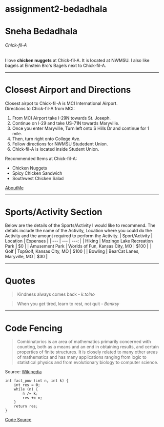 # assignment2-bedadhala

# Sneha Bedadhala  #
###### Chick-fil-A ######

I love **chicken nuggets** at Chick-fil-A. It is located at NWMSU. I also like bagels at Einstein Bro's Bagels next to Chick-fil-A.

---
# Closest Airport and Directions #
Closest airpot to Chick-fil-A is MCI International Airport. <br>
Directions to Chick-fil-A from MCI: 
1. From MCI Airport take I-29N towards St. Joseph. 
2. Continue on I-29 and take US-71N towards Maryville. 
3. Once you enter Maryville, Turn left onto S Hills Dr and continue for 1 mile.
4. Then, turn right onto College Ave.
6. Follow directions for NWMSU Studedent Union.
7. Chick-fil-A is located inside Student Union.

Recommended Items at Chick-fil-A:
* Chicken Nuggets
* Spicy Chicken Sandwich
* Southwest Chicken Salad

[AboutMe](/AboutMe.md)

---
# Sports/Activity Section #
Below are the details of the Sports/Activity I would like to recommend. The details include the name of the Activity, Location where you could do the Activity and the amount required to perform the Activity.
| Sport/Activity | Location | Expenses |
| --- | --- | ---: |
| Hiking | Mozingo Lake Recreation Park | $0 |
| Amusement Park | Worlds of Fun, Kansas City, MO | $100 |
| Golf | TopGolf, Kansas City, MO | $100 |
| Bowling | BearCat Lanes, Maryville, MO | $30 |

---
# Quotes #
>Kindness always comes back *- k.tolno*<br>

>When you get tired, learn to rest, not quit *- Banksy*

---
# Code Fencing #
> Combinatorics is an area of mathematics primarily concerned with counting, both as a means and an end in obtaining results, and certain properties of finite structures. It is closely related to many other areas of mathematics and has many applications ranging from logic to statistical physics and from evolutionary biology to computer science.

Source: [Wikipedia](https://en.wikipedia.org/wiki/Combinatorics)
```
int fact_pow (int n, int k) {
    int res = 0;
    while (n) {
        n /= k;
        res += n;
    }
    return res;
}
```
[Code Source](https://cp-algorithms.com/algebra/factorial-divisors.html)
